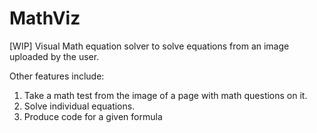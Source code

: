 # MathViz
[WIP] Visual Math equation solver to solve equations from an image uploaded by the user.

Other features include:
1. Take a math test from the image of a page with math questions on it.
2. Solve individual equations.
3. Produce code for a given formula
